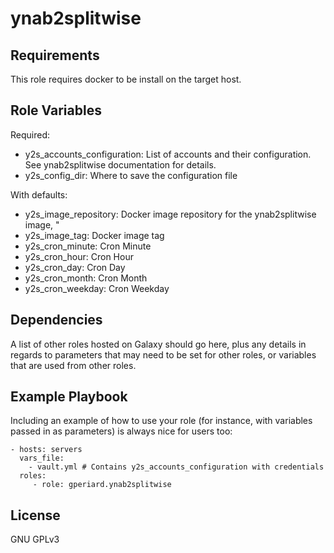ynab2splitwise
=========



Requirements
------------

This role requires docker to be install on the target host.

Role Variables
--------------

Required:
- y2s_accounts_configuration: List of accounts and their configuration. See ynab2splitwise documentation for details.
- y2s_config_dir: Where to save the configuration file

With defaults:
- y2s_image_repository: Docker image repository for the ynab2splitwise image, "
- y2s_image_tag: Docker image tag
- y2s_cron_minute: Cron Minute
- y2s_cron_hour: Cron Hour
- y2s_cron_day: Cron Day
- y2s_cron_month: Cron Month
- y2s_cron_weekday: Cron Weekday

Dependencies
------------

A list of other roles hosted on Galaxy should go here, plus any details in regards to parameters that may need to be set for other roles, or variables that are used from other roles.

Example Playbook
----------------

Including an example of how to use your role (for instance, with variables passed in as parameters) is always nice for users too:

    - hosts: servers
      vars_file:
        - vault.yml # Contains y2s_accounts_configuration with credentials
      roles:
         - role: gperiard.ynab2splitwise


License
-------

GNU GPLv3
